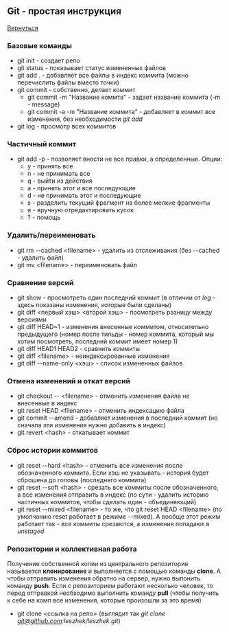 ## Git - простая инструкция
[Вернуться](./)

### Базовые команды
- git init - создает репо
- git status - показывает статус измененных файлов
- git add . - добавляет все файлы в индекс коммита (можно перечислить файлы вместо точки)
- git commit - собственно, делает коммит
	- git commit -m "Название коммта" - задает название коммита (-m - message)
	- git commit -a -m "Название коммита" - добавляет в коммит все изменения, без необходимости *git add*
- git log - просмотр всех коммитов

### Частичный коммит
- git add -p - позволяет внести не все правки, а определенные. Опции:
	- y - принять все
	- n - не принимать все
	- q - выйти из действия
	- a - принять этот и все последующие
	- d - не принимать этот и последующие
	- s - разделить текущий фрагмент на более мелкие фрагменты
	- e - вручную отредактировать кусок
	- ? - помощь

### Удалить/переименовать
- git rm --cached \<filename> - удалить из отслеживания (без --cached - удалить файл)
- git mv \<filename> - переименовать файл
	
### Сравнение версий
- git show - просмотреть один последний коммит (в отличии от *log* - здесь показаны изменения, которые были сделаны)
- git diff \<первый хэш> \<второй хэш> - посмотреть разницу между версиями 
- git diff HEAD~1 - изменения внесенные коммитом, относительно предыдущего (номер после тильды - номер коммита, который мы хотим посмотреть, последний коммит имеет номер 1)
- git diff HEAD1 HEAD2 - сравнить коммиты
- git diff \<filename> - неиндексированные изменения
- git diff --name-only \<хэш> - список измененных файлов

### Отмена изменений и откат версий

- git checkout -- \<filename> - отменить изменения файла не внесенные в индекс
- git reset HEAD \<filename> - отменить индексацию файла
- git commit --amend - добавляет изменения в последний коммит (но сначала эти изменения нужно добавить в индекс)
- git revert \<hash> - откатывает коммит

### Сброс истории коммитов
- git reset --hard \<hash> - отменить все изменения после обозначенного коммита. Если хэш не указывать - история будет сброшена до головы (последнего коммита)
- git reset --soft \<hash> - срезать все коммиты после обозначенного, а все изменения отправить в индекс (по сути - удалить историю частичных коммитов, чтобы сделать один - объединяющий)
- git reset --mixed \<filename> - то же, что git reset HEAD \<filename> (по умолчанию reset работает в режиме --mixed). А вообще этот режим работает так - все коммиты срезаются, а изменения попадают в *unstaged*
	
### Репозитории и коллективная работа

Получение собственной копии из центрального репозитория называется **клонирование** и выполняется с помощью команды **clone**. А чтобы отправить изменения обратно на сервер, нужно выпонить команду **push**. Если с репозиторием работают несколько человек, то перед отправкой необходимо выполнить команду **pull** (чтобы получить к себе на комп все изменения, которые произошли за это время)
- git clone \<ссылка на репо>
	(выглядит так *git clone git@github.com:leszhek/leszhek.git*)
	